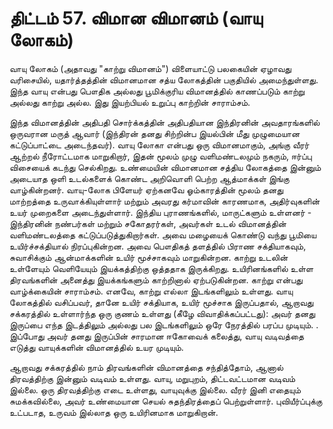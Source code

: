 # திட்டம் 57. விமான விமானம் (வாயு லோகம்)

வாயு லோகம் (அதாவது "காற்று விமானம்") விளையாட்டு பலகையின் ஏழாவது வரிசையில், யதார்த்தத்தின் விமானமான சத்ய லோகத்தின் பகுதியில் அமைந்துள்ளது. இந்த வாயு என்பது பௌதிக அல்லது பூமிக்குரிய விமானத்தில் காணப்படும் காற்று அல்லது காற்று அல்ல. இது இயற்பியல் உறுப்பு காற்றின் சாராம்சம்.

இந்த விமானத்தின் அதிபதி சொர்க்கத்தின் அதிபதியான இந்திரனின் அவதாரங்களில் ஒருவரான மருத் ஆவார் (இந்திரன் தனது சிற்றின்ப இயல்பின் மீது முழுமையான கட்டுப்பாட்டை அடைந்தவர்). வாயு லோகா என்பது ஒரு விமானமாகும், அங்கு வீரர் ஆற்றல் நீரோட்டமாக மாறுகிறார், இதன் மூலம் முழு வளிமண்டலமும் நகரும், ஈர்ப்பு விசையைக் கடந்து செல்கிறது. உண்மையின் விமானமான சத்திய லோகத்தை இன்னும் அடையாத ஒளி உடல்களைக் கொண்ட அறிவொளி பெற்ற ஆத்மாக்கள் இங்கு வாழ்கின்றனர். வாயு-லோக பிளேயர் ஏற்கனவே ஓம்காரத்தின் மூலம் தனது மாற்றத்தை உருவாக்கியுள்ளார் மற்றும் அவரது கர்மாவின் காரணமாக, அதிர்வுகளின் உயர் முறைகளை அடைந்துள்ளார். இந்திய புராணங்களில், மாருட்களும் உள்ளனர் - இந்திரனின் நண்பர்கள் மற்றும் சகோதரர்கள், அவர்கள் உடல் விமானத்தின் வளிமண்டலத்தை கட்டுப்படுத்துகிறார்கள். அவை மழையைக் கொண்டு வந்து பூமியை உயிர்ச்சக்தியால் நிரப்புகின்றன. அவை பௌதிகத் தளத்தில் பிராண சக்தியாகவும், சுவாசிக்கும் ஆன்மாக்களின் உயிர் மூச்சாகவும் மாறுகின்றன. காற்று உடலின் உள்ளேயும் வெளியேயும் இயக்கத்திற்கு ஒத்ததாக இருக்கிறது. உயிரினங்களில் உள்ள திரவங்களின் அனைத்து இயக்கங்களும் காற்றினால் ஏற்படுகின்றன. காற்று என்பது வாழ்க்கையின் சாராம்சம். எனவே, காற்று எல்லா இடங்களிலும் உள்ளது. வாயு லோகத்தில் வசிப்பவர், தானே உயிர் சக்தியாக, உயிர் மூச்சாக இருப்பதால், ஆறாவது சக்கரத்தில் உள்ளார்ந்த ஒரு குணம் உள்ளது (கீழே விவாதிக்கப்பட்டது): அவர் தனது இருப்பை எந்த இடத்திலும் அல்லது பல இடங்களிலும் ஒரே நேரத்தில் பரப்ப முடியும். . இப்போது அவர் தனது இருப்பின் சாரமான ஈகோவைக் கலைத்து, வாயு வடிவத்தை எடுத்து வாயுக்களின் விமானத்தில் உயர முடியும்.

ஆறாவது சக்கரத்தில் நாம் திரவங்களின் விமானத்தை சந்தித்தோம், ஆனால் திரவத்திற்கு இன்னும் வடிவம் உள்ளது. வாயு, மறுபுறம், திட்டவட்டமான வடிவம் இல்லை. ஒரு திரவத்திற்கு எடை உள்ளது, வாயுவுக்கு இல்லை. வீரர் இனி எதையும் சுமக்கவில்லை, அவர் உண்மையான செயல் சுதந்திரத்தைப் பெற்றுள்ளார். புவியீர்ப்புக்கு உட்படாத, உருவம் இல்லாத ஒரு உயிரினமாக மாறுகிறான்.
